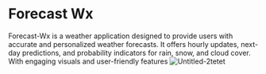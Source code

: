  # Forecast Wx 
Forecast-Wx is a weather application designed to provide users with accurate and personalized weather forecasts. It offers hourly updates, next-day predictions, and probability indicators for rain, snow, and cloud cover. With engaging visuals and user-friendly features
![Untitled-2tetet](https://github.com/Tariq-Monowar/Forecast-wx-React-native/assets/101199109/d1c9b96c-7484-4b20-a2d5-34e1360e947f)
